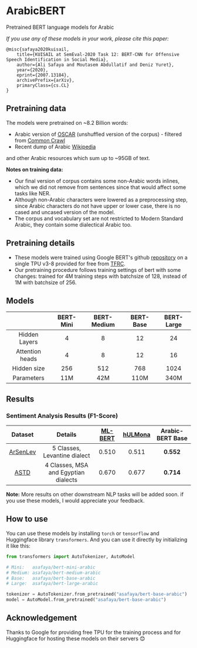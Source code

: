 # ArabicBERT

Pretrained BERT language models for Arabic

_If you use any of these models in your work, please cite this paper:_

<!--```
@inproceedings{
  title={KUISAIL at SemEval-2020 Task 12: BERT-CNN for Offensive Speech Identification in Social Media},
  author={Safaya, Ali and Abdullatif, Moutasem and Yuret, Deniz},
  booktitle={Proceedings of the International Workshop on Semantic Evaluation (SemEval)},
  year={2020}
}
```-->

```
@misc{safaya2020kuisail,
    title={KUISAIL at SemEval-2020 Task 12: BERT-CNN for Offensive Speech Identification in Social Media},
    author={Ali Safaya and Moutasem Abdullatif and Deniz Yuret},
    year={2020},
    eprint={2007.13184},
    archivePrefix={arXiv},
    primaryClass={cs.CL}
}
```


## Pretraining data

The models were pretrained on ~8.2 Billion words:

- Arabic version of [OSCAR](https://oscar-corpus.com/) (unshuffled version of the corpus) - filtered from [Common Crawl](http://commoncrawl.org/)
- Recent dump of Arabic [Wikipedia](https://dumps.wikimedia.org/backup-index.html)

and other Arabic resources which sum up to ~95GB of text.

__Notes on training data:__

- Our final version of corpus contains some non-Arabic words inlines, which we did not remove from sentences since that would affect some tasks like NER.
- Although non-Arabic characters were lowered as a preprocessing step, since Arabic characters do not have upper or lower case, there is no cased and uncased version of the model.
- The corpus and vocabulary set are not restricted to Modern Standard Arabic, they contain some dialectical Arabic too.

## Pretraining details

- These models were trained using Google BERT's github [repository](https://github.com/google-research/bert) on a single TPU v3-8 provided for free from [TFRC](https://www.tensorflow.org/tfrc).
- Our pretraining procedure follows training settings of bert with some changes: trained for 4M training steps with batchsize of 128, instead of 1M with batchsize of 256.

## Models

|  | BERT-Mini | BERT-Medium   | BERT-Base  | BERT-Large  |
|:---:|:---:|:---:|:---:|:---:|
| Hidden Layers | 4 | 8 | 12 | 24 |
| Attention heads | 4 | 8 | 12 | 16 |
| Hidden size | 256 | 512 | 768 | 1024 |
| Parameters | 11M | 42M | 110M | 340M |

## Results


### Sentiment Analysis Results (F1-Score)

| Dataset   | Details | [ML-BERT](https://github.com/google-research/bert/blob/master/multilingual.md)   | [hULMona](https://github.com/aub-mind/hULMonA)  | Arabic-BERT Base  |
|:---------:|:-------:|:---------:|:--------:|:------------:|
| [ArSenLev](https://arxiv.org/abs/1906.01830) | 5 Classes, Levantine dialect  | 0.510     | 0.511    | __0.552__    |
| [ASTD](https://www.sites.google.com/a/mohamedaly.info/www/datasets/astd) |  4 Classes, MSA and Egyptian dialects | 0.670     | 0.677    | __0.714__    |


__Note:__ More results on other downstream NLP tasks will be added soon. if you use these models, I would appreciate your feedback.

## How to use

You can use these models by installing `torch` or `tensorflow` and Huggingface library `transformers`. And you can use it directly by initializing it like this:  

```python
from transformers import AutoTokenizer, AutoModel

# Mini:   asafaya/bert-mini-arabic
# Medium: asafaya/bert-medium-arabic
# Base:   asafaya/bert-base-arabic
# Large:  asafaya/bert-large-arabic

tokenizer = AutoTokenizer.from_pretrained("asafaya/bert-base-arabic")
model = AutoModel.from_pretrained("asafaya/bert-base-arabic")
```

## Acknowledgement

Thanks to Google for providing free TPU for the training process and for Huggingface for hosting these models on their servers 😊
